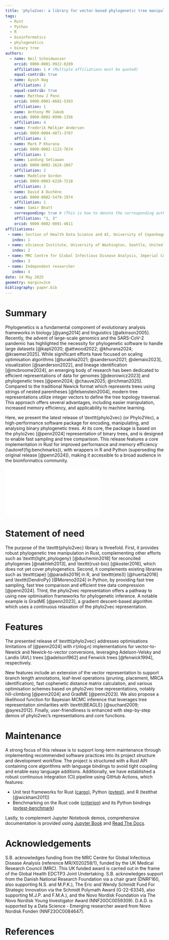 ```yaml
---
title: 'phylo2vec: a library for vector-based phylogenetic tree manipulation'
tags:
  - Rust
  - Python
  - R
  - bioinformatics
  - phylogenetics
  - binary tree
authors:
  - name: Neil Scheidwasser
    orcid: 0000-0001-9922-0289
    affiliation: 1 # (Multiple affiliations must be quoted)
    equal-contrib: true
  - name: Ayush Nag
    affiliation: 2
    equal-contrib: true
  - name: Matthew J Penn
    orcid: 0000-0001-8682-5393
    affiliation: 1
  - name: Anthony MV Jakob
    orcid: 0000-0002-0996-1356
    affiliation: 4
  - name: Frederik Mølkjær Andersen
    orcid: 0009-0004-4071-3707
    affiliation: 1
  - name: Mark P Khurana
    orcid: 0000-0002-1123-7674
    affiliation: 1
  - name: Landung Setiawan
    orcid: 0000-0002-1624-2667
    affiliation: 2
  - name: Madeline Gordon
    orcid: 0009-0003-6220-7218
    affiliation: 2
  - name: David A Duchêne
    orcid: 0000-0002-5479-1974
    affiliation: 1
  - name: Samir Bhatt
    corresponding: true # (This is how to denote the corresponding author)
    affiliation: "1, 3"
    orcid: 0000-0002-0891-4611
affiliations:
 - name: Section of Health Data Science and AI, University of Copenhagen, Copenhagen, Denmark
   index: 1
 - name: eScience Institute, University of Washington, Seattle, United States
   index: 2
 - name: MRC Centre for Global Infectious Disease Analysis, Imperial College London, London, United Kingdom
   index: 3
 - name: Independent researcher
   index: 4
date: 14 May 2025
geometry: margin=2cm
bibliography: paper.bib
---
```


# Summary

Phylogenetics is a fundamental component of evolutionary analysis frameworks in biology [@yang2014] and linguistics [@atkinson2005]. Recently, the advent of large-scale genomics and the SARS-CoV-2 pandemic has highlighted the necessity for phylogenetic software to handle large datasets [@kapli2020; @attwood2022; @khurana2024; @kraemer2025]. While significant efforts have focused on scaling optimisation algorithms [@turakhia2021; @sanderson2021; @demaio2023], visualization [@sanderson2022], and lineage identification [@mcbroome2024], an emerging body of research has been dedicated to efficient representations of data for genomes [@deorowicz2023] and phylogenetic trees [@penn2024; @chauve2025; @richman2025]. Compared to the traditional Newick format which represents trees using strings of nested parentheses [@felsenstein2004], modern tree representations utilize integer vectors to define the tree topology traversal. This approach offers several advantages, including easier manipulation, increased memory efficiency, and applicability to machine learning.

Here, we present the latest release of \texttt{phylo2vec} (or Phylo2Vec), a high-performance software package for encoding, manipulating, and analysing binary phylogenetic trees. At its core, the package is based on the phylo2vec [@penn2024] representation of binary trees, and is designed to enable fast sampling and tree comparison. This release features a core implementation in Rust for improved performance and memory efficiency (\autoref{fig:benchmarks}), with wrappers in R and Python (superseding the original release [@penn2024]), making it accessible to a broad audience in the bioinformatics community.

![Benchmark times for converting a phylo2vec vector to a Newick string (left) and vice versa (right). Execution time was measured over at least 20 runs per size, comparing Python functions in the latest release (via Rust bindings with [PyO3](https://github.com/PyO3/pyo3)) against the previous release [@penn2024] based on \texttt{Numba} [@lam2015]. All benchmarks were performed on a workstation equipped with an AMD Ryzen Threadripper PRO 5995WX (64 cores, 2.7 GHz) and 256 GB of RAM. \label{fig:benchmarks}](fig1.pdf)

# Statement of need

The purpose of the \texttt{phylo2vec} library is threefold. First, it provides robust phylogenetic tree manipulation in Rust, complementing other efforts such as \texttt{light\_phylogeny} [@duchemin2018] for reconciled phylogenies [@nakhleh2013], and \texttt{rust-bio} [@koster2016], which does not yet cover phylogenetics. Second, it complements existing libraries such as \texttt{ape} [@paradis2019] in R, and \texttt{ete3} [@huerta2016] and \texttt{DendroPy} [@Moreno2024] in Python, by providing fast tree sampling, fast tree comparison and efficient tree data compression [@penn2024]. Third, the phylo2vec representation offers a pathway to using new optimisation frameworks for phylogenetic inference. A notable example is GradME [@penn2023], a gradient descent-based algorithm which uses a continuous relaxation of the phylo2vec representation.

# Features

The presented release of \texttt{phylo2vec} addresses optimisations limitations of [@penn2024] with $\mathcal{O}(n \log n)$ implementations for vector-to-Newick and Newick-to-vector conversions, leveraging Adelson-Velsky and Landis (AVL) trees [@adelson1962] and Fenwick trees [@fenwick1994], respectively.

New features include an extension of the vector representation to support branch length annotations, leaf-level operations (pruning, placement, MRCA identification), fast cophenetic distance matrix calculation, and various optimisation schemes based on phylo2vec tree representations, notably hill-climbing [@penn2024] and GradME [@penn2023]. We also propose a likelihood function for Bayesian MCMC inference that leverages tree representation similarities with \texttt{BEAGLE} [@suchard2009; @ayres2012]. Finally, user-friendliness is enhanced with step-by-step demos of phylo2vec’s representations and core functions.

# Maintenance

A strong focus of this release is to support long-term maintenance through implementing recommended software practices into its project structure and development workflow. The project is structured with a Rust API containing core algorithms with language bindings to avoid tight coupling and enable easy language additions. Additionally, we have established a robust continuous integration (CI) pipeline using GitHub Actions, which features:

* Unit test frameworks for Rust ([cargo](https://crates.io)), Python ([pytest](https://github.com/pytest-dev/pytest)), and R (testthat [@wickham2011])
* Benchmarking on the Rust code ([criterion](https://github.com/bheisler/criterion.rs)) and its Python bindings ([pytest-benchmark](https://github.com/ionelmc/pytest-benchmark))

Lastly, to complement Jupyter Notebook demos, comprehensive documentation is provided using [Jupyter Book](https://jupyterbook.org) and [Read The Docs](https://about.readthedocs.com/).

# Acknowledgements

S.B. acknowledges funding from the MRC Centre for Global Infectious Disease Analysis (reference MR/X020258/1), funded by the UK Medical Research Council (MRC). This UK funded award is carried out in the frame of the Global Health EDCTP3 Joint Undertaking. S.B. acknowledges support from the Danish National Research Foundation via a chair grant (DNRF160, also supporting N.S. and M.P.K.), The Eric and Wendy Schmidt Fund For Strategic Innovation via the Schmidt Polymath Award (G-22-63345, also supporting M.J.P. and F.M.A.), and the Novo Nordisk Foundation via The Novo Nordisk Young Investigator Award (NNF20OC0059309). D.A.D. is supported by a Data Science - Emerging researcher award from Novo Nordisk Fonden (NNF23OC0084647).

# References

